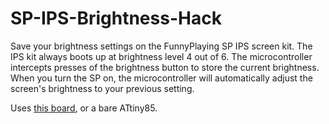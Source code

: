 # SP-IPS-Brightness-Hack
Save your brightness settings on the FunnyPlaying SP IPS screen kit. The IPS kit always boots up at brightness level 4 out of 6. The microcontroller intercepts presses of the brightness button to store the current brightness. When you turn the SP on, the microcontroller will automatically adjust the screen's brightness to your previous setting.

Uses [this board](https://oshpark.com/shared_projects/qfEIpBif), or a bare ATtiny85.
